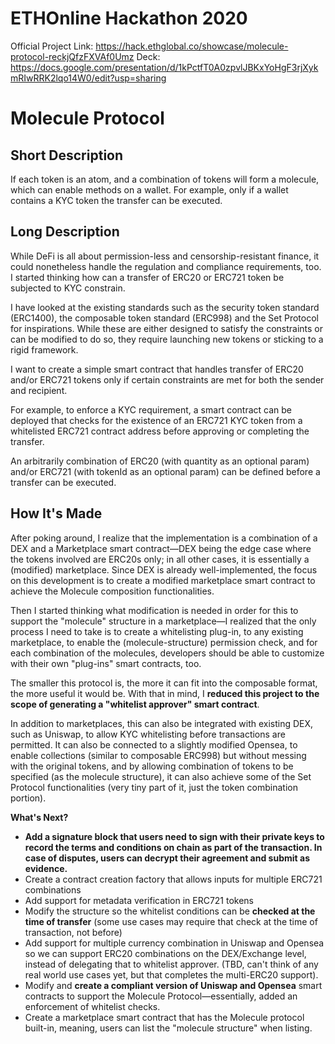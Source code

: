# ETHOnline Hackathon 2020

Official Project Link: https://hack.ethglobal.co/showcase/molecule-protocol-reckjQfzFXVAf0Umz
Deck: https://docs.google.com/presentation/d/1kPctfT0A0zpvlJBKxYoHgF3rjXykmRIwRRK2lqo14W0/edit?usp=sharing


# Molecule Protocol

## Short Description

If each token is an atom, and a combination of tokens will form a molecule, which can enable methods on a wallet. For example, only if a wallet contains a KYC token the transfer can be executed.

## Long Description

While DeFi is all about permission-less and censorship-resistant finance, it could nonetheless handle the regulation and compliance requirements, too. I started thinking how can a transfer of ERC20 or ERC721 token be subjected to KYC constrain.

I have looked at the existing standards such as the security token standard (ERC1400), the composable token standard (ERC998) and the Set Protocol for inspirations. While these are either designed to satisfy the constraints or can be modified to do so, they require launching new tokens or sticking to a rigid framework.

I want to create a simple smart contract that handles transfer of ERC20 and/or ERC721 tokens only if certain constraints are met for both the sender and recipient.

For example, to enforce a KYC requirement, a smart contract can be deployed that checks for the existence of an ERC721 KYC token from a whitelisted ERC721 contract address before approving or completing the transfer.

An arbitrarily combination of ERC20 (with quantity as an optional param) and/or ERC721 (with tokenId as an optional param) can be defined before a transfer can be executed.

## How It's Made

After poking around, I realize that the implementation is a combination of a DEX and a Marketplace smart contract—DEX being the edge case where the tokens involved are ERC20s only; in all other cases, it is essentially a (modified) marketplace. Since DEX is already well-implemented, the focus on this development is to create a modified marketplace smart contract to achieve the Molecule composition functionalities.

Then I started thinking what modification is needed in order for this to support the "molecule" structure in a marketplace—I realized that the only process I need to take is to create a whitelisting plug-in, to any existing marketplace, to enable the (molecule-structure) permission check, and for each combination of the molecules, developers should be able to customize with their own "plug-ins" smart contracts, too.

The smaller this protocol is, the more it can fit into the composable format, the more useful it would be. With that in mind, I **reduced this project to the scope of generating a "whitelist approver" smart contract**.

In addition to marketplaces, this can also be integrated with existing DEX, such as Uniswap, to allow KYC whitelisting before transactions are permitted. It can also be connected to a slightly modified Opensea, to enable collections (similar to composable ERC998) but without messing with the original tokens, and by allowing combination of tokens to be specified (as the molecule structure), it can also achieve some of the Set Protocol functionalities (very tiny part of it, just the token combination portion).

**What's Next?**

- **Add a signature block that users need to sign with their private keys to record the terms and conditions on chain as part of the transaction. In case of disputes, users can decrypt their agreement and submit as evidence.**
- Create a contract creation factory that allows inputs for multiple ERC721 combinations
- Add support for metadata verification in ERC721 tokens
- Modify the structure so the whitelist conditions can be **checked at the time of transfer** (some use cases may require that check at the time of transaction, not before)
- Add support for multiple currency combination in Uniswap and Opensea so we can support ERC20 combinations on the DEX/Exchange level, instead of delegating that to whitelist approver. (TBD, can't think of any real world use cases yet, but that completes the multi-ERC20 support).
- Modify and **create a compliant version of Uniswap and Opensea** smart contracts to support the Molecule Protocol—essentially, added an enforcement of whitelist checks.
- Create a marketplace smart contract that has the Molecule protocol built-in, meaning, users can list the "molecule structure" when listing.
